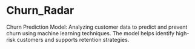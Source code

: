 # Churn_Radar
Churn Prediction Model: Analyzing customer data to predict and prevent churn using machine learning techniques. The model helps identify high-risk customers and supports retention strategies.
